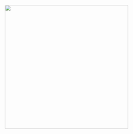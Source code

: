 <div align="center">
  <img height="400" src="https://upload.wikimedia.org/wikipedia/commons/7/79/Alan_Turing_az_1930-as_%C3%A9vekben.jpg"  />
</div>
